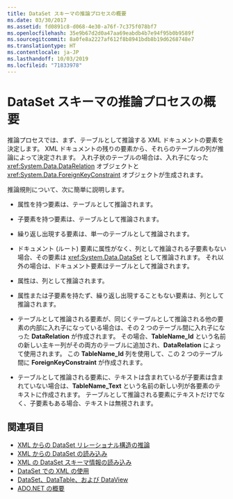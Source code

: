 ```yaml
---
title: DataSet スキーマの推論プロセスの概要
ms.date: 03/30/2017
ms.assetid: fd0891c8-d068-4e30-a76f-7c375f078bf7
ms.openlocfilehash: 35e9b67d2d0a47aa69eabdb4b7e94f95b0b9589f
ms.sourcegitcommit: 8a0fe8a2227af612f8b8941bdb8b19d6268748e7
ms.translationtype: HT
ms.contentlocale: ja-JP
ms.lasthandoff: 10/03/2019
ms.locfileid: "71833978"
---
```

# <a name="summary-of-the-dataset-schema-inference-process"></a>DataSet スキーマの推論プロセスの概要
推論プロセスでは、まず、テーブルとして推論する XML ドキュメントの要素を決定します。 XML ドキュメントの残りの要素から、それらのテーブルの列が推論によって決定されます。 入れ子状のテーブルの場合は、入れ子になった <xref:System.Data.DataRelation> オブジェクトと <xref:System.Data.ForeignKeyConstraint> オブジェクトが生成されます。  
  
 推論規則について、次に簡単に説明します。  
  
- 属性を持つ要素は、テーブルとして推論されます。  
  
- 子要素を持つ要素は、テーブルとして推論されます。  
  
- 繰り返し出現する要素は、単一のテーブルとして推論されます。  
  
- ドキュメント (ルート) 要素に属性がなく、列として推論される子要素もない場合、その要素は <xref:System.Data.DataSet> として推論されます。 それ以外の場合は、ドキュメント要素はテーブルとして推論されます。  
  
- 属性は、列として推論されます。  
  
- 属性または子要素を持たず、繰り返し出現することもない要素は、列として推論されます。  
  
- テーブルとして推論される要素が、同じくテーブルとして推論される他の要素の内部に入れ子になっている場合は、その 2 つのテーブル間に入れ子になった **DataRelation** が作成されます。 その場合、**TableName_Id** という名前の新しい主キー列がその両方のテーブルに追加され、**DataRelation** によって使用されます。 この **TableName_Id** 列を使用して、この 2 つのテーブル間に **ForeignKeyConstraint** が作成されます。  
  
- テーブルとして推論される要素に、テキストは含まれているが子要素は含まれていない場合は、**TableName_Text** という名前の新しい列が各要素のテキストに作成されます。 テーブルとして推論される要素にテキストだけでなく、子要素もある場合、テキストは無視されます。  
  
## <a name="see-also"></a>関連項目

- [XML からの DataSet リレーショナル構造の推論](inferring-dataset-relational-structure-from-xml.md)
- [XML からの DataSet の読み込み](loading-a-dataset-from-xml.md)
- [XML の DataSet スキーマ情報の読み込み](loading-dataset-schema-information-from-xml.md)
- [DataSet での XML の使用](using-xml-in-a-dataset.md)
- [DataSet、DataTable、および DataView](index.md)
- [ADO.NET の概要](../ado-net-overview.md)
